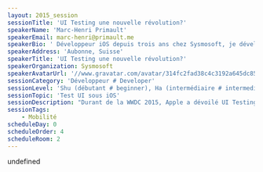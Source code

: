 ```yaml
---
layout: 2015_session
sessionTitle: 'UI Testing une nouvelle révolution?'
speakerName: 'Marc-Henri Primault'
speakerEmail: marc-henri@primault.me
speakerBio: ' Développeur iOS depuis trois ans chez Sysmosoft, je développe SENSE: une plateforme de sécurité dédiée aux développeurs d’applications mobiles.'
speakerAddress: 'Aubonne, Suisse'
speakerTitle: 'UI Testing une nouvelle révolution?'
speakerOrganization: Sysmosoft
speakerAvatarUrl: '//www.gravatar.com/avatar/314fc2fad38c4c3192a645dc851c5db5?size=200&default=mm'
sessionCategory: 'Développeur # Developer'
sessionLevel: 'Shu (débutant # beginner), Ha (intermédiaire # intermediate)'
sessionTopic: 'Test UI sous iOS'
sessionDescription: "Durant de la WWDC 2015, Apple a dévoilé UI Testing! Enfin, un framework de test pour les interfaces supporté officiellement.\nQu'apporte ce nouveau framework? Quels sont ces possiblités de test?\n\nCette session présentera UI Testing et mettra en pratique quelques tests pour une application mobile sous iOS. \nEt pourquoi pas se divertir en faisant des tests..."
sessionTags:
    - Mobilité
scheduleDay: 0
scheduleOrder: 4
scheduleRoom: 2
---
```


undefined
